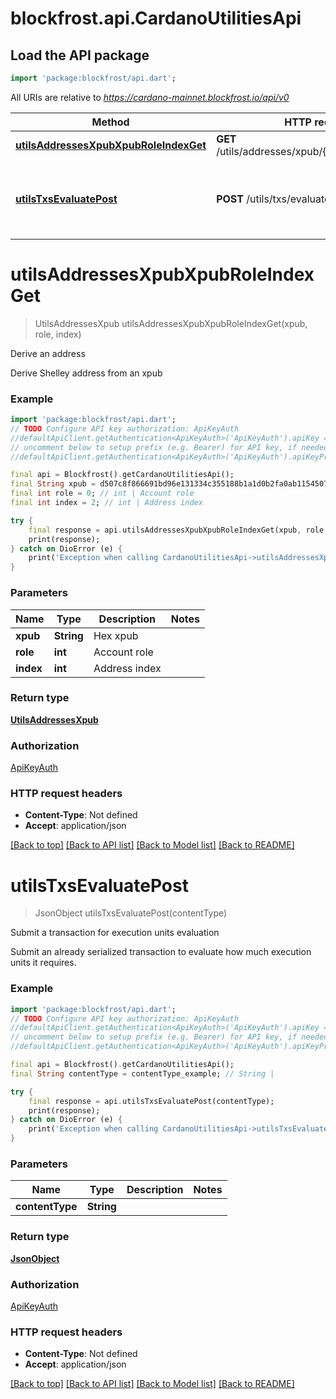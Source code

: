 # blockfrost.api.CardanoUtilitiesApi

## Load the API package
```dart
import 'package:blockfrost/api.dart';
```

All URIs are relative to *https://cardano-mainnet.blockfrost.io/api/v0*

Method | HTTP request | Description
------------- | ------------- | -------------
[**utilsAddressesXpubXpubRoleIndexGet**](CardanoUtilitiesApi.md#utilsaddressesxpubxpubroleindexget) | **GET** /utils/addresses/xpub/{xpub}/{role}/{index} | Derive an address
[**utilsTxsEvaluatePost**](CardanoUtilitiesApi.md#utilstxsevaluatepost) | **POST** /utils/txs/evaluate | Submit a transaction for execution units evaluation


# **utilsAddressesXpubXpubRoleIndexGet**
> UtilsAddressesXpub utilsAddressesXpubXpubRoleIndexGet(xpub, role, index)

Derive an address

Derive Shelley address from an xpub

### Example
```dart
import 'package:blockfrost/api.dart';
// TODO Configure API key authorization: ApiKeyAuth
//defaultApiClient.getAuthentication<ApiKeyAuth>('ApiKeyAuth').apiKey = 'YOUR_API_KEY';
// uncomment below to setup prefix (e.g. Bearer) for API key, if needed
//defaultApiClient.getAuthentication<ApiKeyAuth>('ApiKeyAuth').apiKeyPrefix = 'Bearer';

final api = Blockfrost().getCardanoUtilitiesApi();
final String xpub = d507c8f866691bd96e131334c355188b1a1d0b2fa0ab11545075aab332d77d9eb19657ad13ee581b56b0f8d744d66ca356b93d42fe176b3de007d53e9c4c4e7a; // String | Hex xpub
final int role = 0; // int | Account role
final int index = 2; // int | Address index

try {
    final response = api.utilsAddressesXpubXpubRoleIndexGet(xpub, role, index);
    print(response);
} catch on DioError (e) {
    print('Exception when calling CardanoUtilitiesApi->utilsAddressesXpubXpubRoleIndexGet: $e\n');
}
```

### Parameters

Name | Type | Description  | Notes
------------- | ------------- | ------------- | -------------
 **xpub** | **String**| Hex xpub | 
 **role** | **int**| Account role | 
 **index** | **int**| Address index | 

### Return type

[**UtilsAddressesXpub**](UtilsAddressesXpub.md)

### Authorization

[ApiKeyAuth](../README.md#ApiKeyAuth)

### HTTP request headers

 - **Content-Type**: Not defined
 - **Accept**: application/json

[[Back to top]](#) [[Back to API list]](../README.md#documentation-for-api-endpoints) [[Back to Model list]](../README.md#documentation-for-models) [[Back to README]](../README.md)

# **utilsTxsEvaluatePost**
> JsonObject utilsTxsEvaluatePost(contentType)

Submit a transaction for execution units evaluation

Submit an already serialized transaction to evaluate how much execution units it requires.

### Example
```dart
import 'package:blockfrost/api.dart';
// TODO Configure API key authorization: ApiKeyAuth
//defaultApiClient.getAuthentication<ApiKeyAuth>('ApiKeyAuth').apiKey = 'YOUR_API_KEY';
// uncomment below to setup prefix (e.g. Bearer) for API key, if needed
//defaultApiClient.getAuthentication<ApiKeyAuth>('ApiKeyAuth').apiKeyPrefix = 'Bearer';

final api = Blockfrost().getCardanoUtilitiesApi();
final String contentType = contentType_example; // String | 

try {
    final response = api.utilsTxsEvaluatePost(contentType);
    print(response);
} catch on DioError (e) {
    print('Exception when calling CardanoUtilitiesApi->utilsTxsEvaluatePost: $e\n');
}
```

### Parameters

Name | Type | Description  | Notes
------------- | ------------- | ------------- | -------------
 **contentType** | **String**|  | 

### Return type

[**JsonObject**](JsonObject.md)

### Authorization

[ApiKeyAuth](../README.md#ApiKeyAuth)

### HTTP request headers

 - **Content-Type**: Not defined
 - **Accept**: application/json

[[Back to top]](#) [[Back to API list]](../README.md#documentation-for-api-endpoints) [[Back to Model list]](../README.md#documentation-for-models) [[Back to README]](../README.md)

